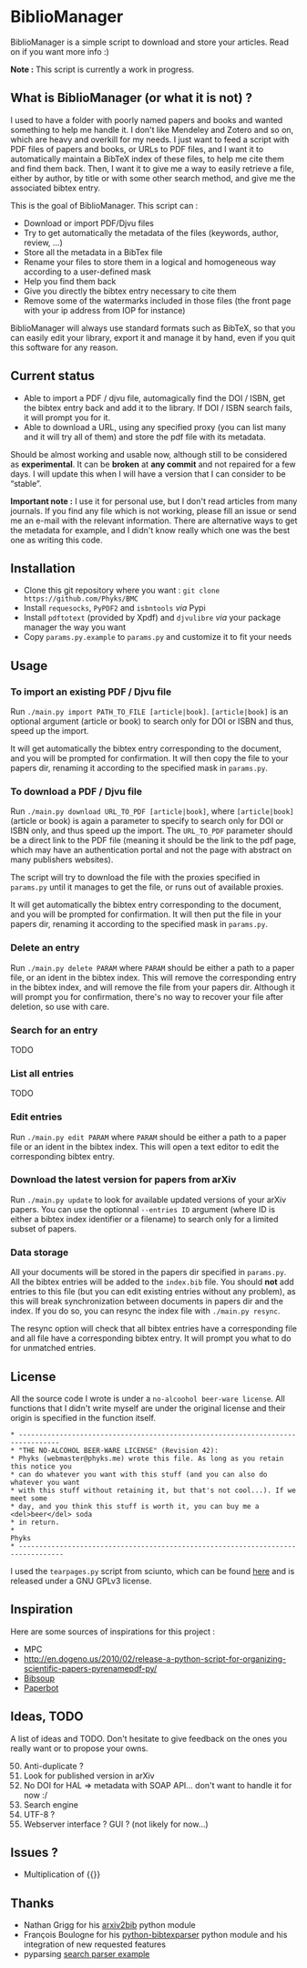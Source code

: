 BiblioManager
=============

BiblioManager is a simple script to download and store your articles. Read on if you want more info :)

**Note :** This script is currently a work in progress.

## What is BiblioManager (or what it is **not**) ?

I used to have a folder with poorly named papers and books and wanted something to help me handle it. I don't like Mendeley and Zotero and so on, which are heavy and overkill for my needs. I just want to feed a script with PDF files of papers and books, or URLs to PDF files, and I want it to automatically maintain a BibTeX index of these files, to help me cite them and find them back. Then, I want it to give me a way to easily retrieve a file, either by author, by title or with some other search method, and give me the associated bibtex entry.

This is the goal of BiblioManager. This script can :
* Download or import PDF/Djvu files
* Try to get automatically the metadata of the files (keywords, author, review, …)
* Store all the metadata in a BibTex file
* Rename your files to store them in a logical and homogeneous way according to a user-defined mask
* Help you find them back
* Give you directly the bibtex entry necessary to cite them
* Remove some of the watermarks included in those files (the front page with your ip address from IOP for instance)

BiblioManager will always use standard formats such as BibTeX, so that you can easily edit your library, export it and manage it by hand, even if you quit this software for any reason.


## Current status

* Able to import a PDF / djvu file, automagically find the DOI / ISBN, get the bibtex entry back and add it to the library. If DOI / ISBN search fails, it will prompt you for it.
* Able to download a URL, using any specified proxy (you can list many and it will try all of them) and store the pdf file with its metadata.

Should be almost working and usable now, although still to be considered as **experimental**. It can be **broken** at **any commit** and not repaired for a few days. I will update this when I will have a version that I can consider to be “stable”.

**Important note :** I use it for personal use, but I don't read articles from many journals. If you find any file which is not working, please fill an issue or send me an e-mail with the relevant information. There are alternative ways to get the metadata for example, and I didn't know really which one was the best one as writing this code.


## Installation

* Clone this git repository where you want : `git clone https://github.com/Phyks/BMC`
* Install `requesocks`, `PyPDF2` and `isbntools` _via_ Pypi
* Install `pdftotext` (provided by Xpdf) and `djvulibre` _via_ your package manager the way you want
* Copy `params.py.example` to `params.py` and customize it to fit your needs

## Usage

### To import an existing PDF / Djvu file

Run `./main.py import PATH_TO_FILE [article|book]`. `[article|book]` is an optional argument (article or book) to search only for DOI or ISBN and thus, speed up the import.

It will get automatically the bibtex entry corresponding to the document, and you will be prompted for confirmation. It will then copy the file to your papers dir, renaming it according to the specified mask in `params.py`.

### To download a PDF / Djvu file

Run `./main.py download URL_TO_PDF [article|book]`, where `[article|book]` (article or book) is again a parameter to specify to search only for DOI or ISBN only, and thus speed up the import. The `URL_TO_PDF` parameter should be a direct link to the PDF file (meaning it should be the link to the pdf page, which may have an authentication portal and not the page with abstract on many publishers websites).

The script will try to download the file with the proxies specified in `params.py` until it manages to get the file, or runs out of available proxies.

It will get automatically the bibtex entry corresponding to the document, and you will be prompted for confirmation. It will then put the file in your papers dir, renaming it according to the specified mask in `params.py`.

### Delete an entry

Run `./main.py delete PARAM` where `PARAM` should be either a path to a paper file, or an ident in the bibtex index. This will remove the corresponding entry in the bibtex index, and will remove the file from your papers dir. Although it will prompt you for confirmation, there's no way to recover your file after deletion, so use with care.

### Search for an entry

TODO

### List all entries

TODO

### Edit entries

Run `./main.py edit PARAM` where `PARAM` should be either a path to a paper file or an ident in the bibtex index. This will open a text editor to edit the corresponding bibtex entry.

### Download the latest version for papers from arXiv

Run `./main.py update` to look for available updated versions of your arXiv papers. You can use the optionnal `--entries ID` argument (where ID is either a bibtex index identifier or a filename) to search only for a limited subset of papers.

### Data storage

All your documents will be stored in the papers dir specified in `params.py`. All the bibtex entries will be added to the `index.bib` file. You should **not** add entries to this file (but you can edit existing entries without any problem), as this will break synchronization between documents in papers dir and the index. If you do so, you can resync the index file with `./main.py resync`.

The resync option will check that all bibtex entries have a corresponding file and all file have a corresponding bibtex entry. It will prompt you what to do for unmatched entries.

## License

All the source code I wrote is under a `no-alcoohol beer-ware license`. All functions that I didn't write myself are under the original license and their origin is specified in the function itself.
```
* --------------------------------------------------------------------------------
* "THE NO-ALCOHOL BEER-WARE LICENSE" (Revision 42):
* Phyks (webmaster@phyks.me) wrote this file. As long as you retain this notice you
* can do whatever you want with this stuff (and you can also do whatever you want
* with this stuff without retaining it, but that's not cool...). If we meet some 
* day, and you think this stuff is worth it, you can buy me a <del>beer</del> soda 
* in return.
*																		Phyks
* ---------------------------------------------------------------------------------
```

I used the `tearpages.py` script from sciunto, which can be found [here](https://github.com/sciunto/tear-pages) and is released under a GNU GPLv3 license.

## Inspiration

Here are some sources of inspirations for this project :

* MPC
* http://en.dogeno.us/2010/02/release-a-python-script-for-organizing-scientific-papers-pyrenamepdf-py/
* [Bibsoup](http://openbiblio.net/2012/02/09/bibsoup-beta-released/)
* [Paperbot](https://github.com/kanzure/paperbot)

## Ideas, TODO

A list of ideas and TODO. Don't hesitate to give feedback on the ones you really want or to propose your owns.

50. Anti-duplicate ?
65. Look for published version in arXiv
70. No DOI for HAL => metadata with SOAP API… don't want to handle it for now :/
80. Search engine
100. UTF-8 ?
200. Webserver interface ? GUI ? (not likely for now…)

## Issues ?

* Multiplication of {{}}

## Thanks

* Nathan Grigg for his [arxiv2bib](https://pypi.python.org/pypi/arxiv2bib/1.0.5#downloads) python module
* François Boulogne for his [python-bibtexparser](https://github.com/sciunto/python-bibtexparser) python module and his integration of new requested features
* pyparsing [search parser example](http://pyparsing.wikispaces.com/file/view/searchparser.py)
